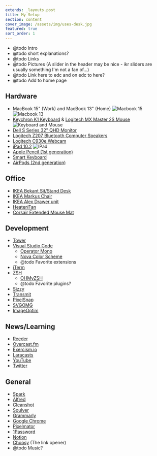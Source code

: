 ```yaml
---
extends: _layouts.post
title: My Setup
section: content
cover_image: /assets/img/uses-desk.jpg
featured: true
sort_order: 1
---
```


- @todo Intro
- @todo short explanations?
- @todo Links
- @todo Pictures (A slider in the header may be nice - ikr sliders are usually something I'm not a fan of...)
- @todo Link here to edc and on edc to here?
- @todo Add to home page

## Hardware

- MacBook 15" (Work) and MacBook 13" (Home)
  ![Macbook 15](/assets/img/uses-laptop-15.jpg)
  ![Macbook 13](/assets/img/uses-macbook-13.jpeg)
- [Keychron K1 Keyboard](https://www.keychron.com/products/keychron-k1-wireless-mechanical-keyboard?variant=31253556625497) & [Logitech MX Master 2S Mouse](https://www.amazon.com/Logitech-Master-Wireless-Mouse-Rechargeable/dp/B071YZJ1G1)
  ![Keyboard and Mouse](/assets/img/uses-keyboard-mouse.jpg)
- [Dell S Series 32" QHD Monitor](https://www.amazon.com/gp/product/B07JVQ8M3Q)
- [Logitech Z207 Bluetooth Computer Speakers](https://www.logitech.com/en-us/product/z207-stereo-speakers-bluetooth)
- [Logitech C930e Webcam](https://www.amazon.com/gp/product/B00CRJWW2G/)
- [iPad 10.2](https://www.apple.com/ipad-10.2/)
  ![IPad](/assets/img/uses-ipad.jpg)
- [Apple Pencil (1st generation)](https://www.apple.com/apple-pencil/)
- [Smart Keyboard](https://www.apple.com/ipad-keyboards/)
- [AirPods (2nd generation)](https://www.apple.com/airpods-2nd-generation/)

## Office

- [IKEA Bekant Sit/Stand Desk](https://www.ikea.com/us/en/p/bekant-desk-sit-stand-white-s49022538/)
- [IKEA Markus Chair](https://www.ikea.com/us/en/p/markus-office-chair-vissle-dark-gray-90289172/)
- [IKEA Alex Drawer unit](https://www.ikea.com/us/en/p/alex-drawer-unit-on-casters-white-40196241/)
- [Heater/Fan](https://www.amazon.com/gp/product/B07FPCYJP9/)
- [Corsair Extended Mouse Mat](https://www.amazon.com/gp/product/B01798VS4C/)

## Development

- [Tower](https://www.git-tower.com)
- [Visual Studio Code](https://code.visualstudio.com/)
  - [Operator Mono](https://www.typography.com/fonts/operator/styles/operatormono)
  - [Nova Color Scheme](https://marketplace.visualstudio.com/items?itemName=rebornix.nova)
  - @todo Favorite extensions
- [iTerm](https://www.iterm2.com/)
- [ZSH](https://github.com/ohmyzsh/ohmyzsh/wiki/Installing-ZSH)
  - [OHMyZSH](https://ohmyz.sh/)
  - @todo Favorite plugins?
- [Sizzy](https://sizzy.co/)
- [Transmit](https://panic.com/transmit/)
- [PixelSnap](https://getpixelsnap.com/)
- [SVGOMG](https://jakearchibald.github.io/svgomg/)
- [ImageOptim](https://imageoptim.com/mac)

## News/Learning

- [Reeder](https://reederapp.com/)
- [Overcast.fm](https://overcast.fm/)
- [Exercism.io](https://exercism.io/)
- [Laracasts](https://laracasts.com/)
- [YouTube](https://www.youtube.com/)
- [Twitter](https://twitter.com/DHolloran)

## General

- [Spark](https://sparkmailapp.com/)
- [Alfred](https://www.alfredapp.com/)
- [Cleanshot](https://getcleanshot.com/)
- [Soulver](https://soulver.app/)
- [Grammarly](https://grammarly.com/)
- [Google Chrome](https://www.google.com/chrome/)
- [Pixelmator](https://www.pixelmator.com/)
- [1Password](https://1password.com/)
- [Notion](https://www.notion.so/)
- [Choosy](https://www.choosyosx.com/) (The link opener)
- @todo Music?
